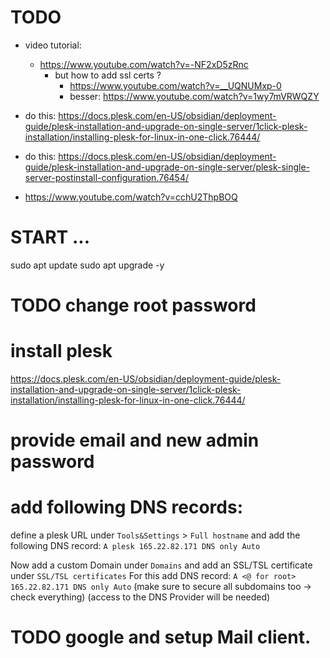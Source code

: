 # TODO

- video tutorial:

  - https://www.youtube.com/watch?v=-NF2xD5zRnc
    - but how to add ssl certs ?
      - https://www.youtube.com/watch?v=__UQNUMxp-0
      - besser: https://www.youtube.com/watch?v=1wy7mVRWQZY

- do this: https://docs.plesk.com/en-US/obsidian/deployment-guide/plesk-installation-and-upgrade-on-single-server/1click-plesk-installation/installing-plesk-for-linux-in-one-click.76444/
- do this: https://docs.plesk.com/en-US/obsidian/deployment-guide/plesk-installation-and-upgrade-on-single-server/plesk-single-server-postinstall-configuration.76454/

- https://www.youtube.com/watch?v=cchU2ThpBOQ

# START ...

sudo apt update
sudo apt upgrade -y

# TODO change root password

# install plesk

https://docs.plesk.com/en-US/obsidian/deployment-guide/plesk-installation-and-upgrade-on-single-server/1click-plesk-installation/installing-plesk-for-linux-in-one-click.76444/

# provide email and new admin password

# add following DNS records:

define a plesk URL under `Tools&Settings` > `Full hostname`
and add the following DNS record: `A plesk 165.22.82.171 DNS only Auto`

Now add a custom Domain under `Domains` and add an SSL/TSL certificate under `SSL/TSL certificates`
For this add DNS record: `A <@ for root> 165.22.82.171 DNS only Auto`
(make sure to secure all subdomains too -> check everything)
(access to the DNS Provider will be needed)

# TODO google and setup Mail client.
